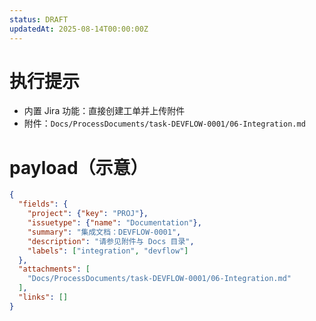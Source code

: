 ```yaml
---
status: DRAFT
updatedAt: 2025-08-14T00:00:00Z
---
```


# 执行提示
- 内置 Jira 功能：直接创建工单并上传附件
- 附件：`Docs/ProcessDocuments/task-DEVFLOW-0001/06-Integration.md`

# payload（示意）
```json
{
  "fields": {
    "project": {"key": "PROJ"},
    "issuetype": {"name": "Documentation"},
    "summary": "集成文档：DEVFLOW-0001",
    "description": "请参见附件与 Docs 目录",
    "labels": ["integration", "devflow"]
  },
  "attachments": [
    "Docs/ProcessDocuments/task-DEVFLOW-0001/06-Integration.md"
  ],
  "links": []
}
```

